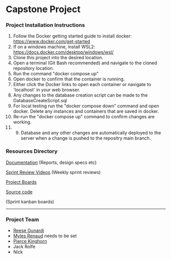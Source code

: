 # Capstone Project

### Project Installation Instructions
1. Follow the Docker getting started guide to install docker: https://www.docker.com/get-started
2. If on a windows machine, install WSL2: https://docs.docker.com/desktop/windows/wsl/
3. Clone this project into the desired location.
4. Open a terminal (Git Bash recommended) and navigate to the cloned repository location.
5. Run the command "docker compose up"
6. Open docker to confirm that the container is running.
7. Either click the Docker links to open each container or navigate to 'localhost' in your web browser.
8. Any changes to the database creation script can be made to the DatabaseCreateScript.sql
9. For local testing run the "docker compose down" command and open docker. Delete any instances and containers that are saved in docker.
10. Re-run the "docker compose up" command to confirm changes are working.
11. 9. Database and any other changes are automatically deployed to the server when a change is pushed to the repositry main branch.

### Resources Directory

[Documentation](https://cqu365-my.sharepoint.com/:f:/g/personal/jack_rolfe_cqumail_com/EtysiLwBA1NOqG0zRGE6OJMBX_W6052omkSvq99B6_lfXA?e=rdQcFr) (Reports, design specs etc)

[Sprint Review Videos](https://drive.google.com/drive/u/1/folders/13LeweaKCsdYLkrc6tjZeUculwS8SzRbZ) (Weekly sprint reviews)

[Project Boards](https://github.com/RJGY/capstoneproject/projects/3) 

[Source code](https://github.com/RJGY/capstoneproject)

(Sprint kanban boards)
___

### Project Team
- [Reese Gunardi](https://github.com/RJGY)
- [Myles Renaud](https://google.com.au "Link not set") needs to be set
- [Pierce Kinghorn](https://github.com/PierceKH) 
- Jack Rolfe
- Nick 
